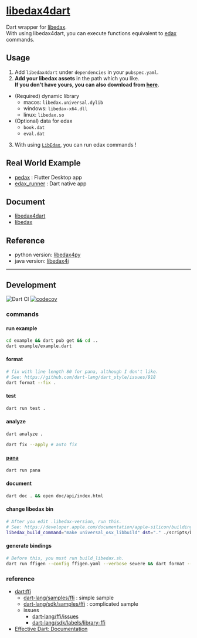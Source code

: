 # [libedax4dart](https://pub.dev/packages/libedax4dart)

Dart wrapper for [libedax](https://github.com/sensuikan1973/edax-reversi/tree/libedax_sensuikan1973).  
With using libedax4dart, you can execute functions equivalent to [edax](https://sensuikan1973.github.io/edax-reversi/) commands.

## Usage

1. Add `libedax4dart` under `dependencies` in your `pubspec.yaml`.
2. **Add your libedax assets** in the path which you like.  
   **If you don't have yours, you can also download from [here](https://github.com/sensuikan1973/libedax4dart/releases/latest)**.

- (Required) dynamic library
  - macos: `libedax.universal.dylib`
  - windows: `libedax-x64.dll`
  - linux: `libedax.so`
- (Optional) data for edax
  - `book.dat`
  - `eval.dat`

3. With using [`LibEdax`](https://sensuikan1973.github.io/libedax4dart/libedax4dart/LibEdax-class.html), you can run edax commands !

## Real World Example

- [pedax](https://github.com/sensuikan1973/pedax) : Flutter Desktop app
- [edax_runner](https://github.com/sensuikan1973/edax_runner) : Dart native app

## Document

- [libedax4dart](https://sensuikan1973.github.io/libedax4dart/)
- [libedax](https://sensuikan1973.github.io/edax-reversi/libedax_8c.html)

## Reference

- python version: [libedax4py](https://github.com/lavox/libedax4py)
- java version: [libedax4j](https://github.com/lavox/libedax4j)

---

## Development

![Dart CI](https://github.com/sensuikan1973/libedax4dart/workflows/Dart%20CI/badge.svg)
[![codecov](https://codecov.io/gh/sensuikan1973/libedax4dart/branch/main/graph/badge.svg?token=LdDfCMnDhz)](https://codecov.io/gh/sensuikan1973/libedax4dart)

### commands

#### run example

```sh
cd example && dart pub get && cd ..
dart example/example.dart
```

#### format

```sh
# fix with line length 80 for pana, although I don't like.
# See: https://github.com/dart-lang/dart_style/issues/918
dart format --fix .
```

#### test

```sh
dart run test .
```

#### analyze

```sh
dart analyze .

dart fix --apply # auto fix
```

#### [pana](https://pub.dev/packages/pana)

```sh
dart run pana
```

#### document

```sh
dart doc . && open doc/api/index.html
```

#### change libedax bin

```sh
# After you edit .libedax-version, run this.
# See: https://developer.apple.com/documentation/apple-silicon/building-a-universal-macos-binary
libedax_build_command="make universal_osx_libbuild" dst="." ./scripts/build_libedax.sh
```

#### generate bindings

```sh
# Before this, you must run build_libedax.sh.
dart run ffigen --config ffigen.yaml --verbose severe && dart format --fix .
```

### reference

- [dart:ffi](https://dart.dev/guides/libraries/c-interop)
  - [dart-lang/samples/ffi](https://github.com/dart-lang/samples/tree/master/ffi) : simple sample
  - [dart-lang/sdk/samples/ffi](https://github.com/dart-lang/sdk/tree/master/samples/ffi) : complicated sample
  - issues
    - [dart-lang/ffi/issues](https://github.com/dart-lang/ffi/issues)
    - [dart-lang/sdk/labels/library-ffi](https://github.com/dart-lang/sdk/labels/library-ffi)
- [Effective Dart: Documentation](https://dart.dev/guides/language/effective-dart/documentation)
